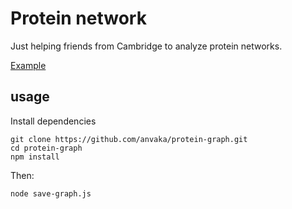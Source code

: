 # Protein network

Just helping friends from Cambridge to analyze protein networks.

[Example](http://anvaka.github.io/pm/#/galaxy/protein-c?cx=5003&cy=-1274&cz=4237&lx=0.1156&ly=0.5303&lz=-0.0770&lw=0.8364&ml=150&s=1.75&l=1&v=protein-c&_k=siobzz)

## usage

Install dependencies

``` 
git clone https://github.com/anvaka/protein-graph.git
cd protein-graph
npm install
```

Then:

```
node save-graph.js
```
